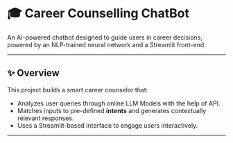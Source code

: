 # 🎓 Career Counselling ChatBot

An AI-powered chatbot designed to guide users in career decisions, powered by an NLP-trained neural network and a Streamlit front-end.

---

## ✨ Overview

This project builds a smart career counselor that:

- Analyzes user queries through online LLM Models with the help of API.
- Matches inputs to pre-defined **intents** and generates contextually relevant responses.
- Uses a Streamlit-based interface to engage users interactively.

---

